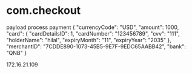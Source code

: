 # com.checkout

payload process payment
{ "currencyCode": "USD", "amount": 1000, "card": { "cardDetailsID": 1, "cardNumber": "123456789", "cvv": "111", "holderName": "hilal", "expiryMonth": "11", "expiryYear": "2035" }, "merchantID": "7CDDE890-1073-45B5-9E7F-9EDC65AABB42", "bank": "QNB" }


172.16.21.109
